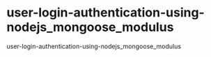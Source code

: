 # user-login-authentication-using-nodejs_mongoose_modulus
user-login-authentication-using-nodejs_mongoose_modulus
